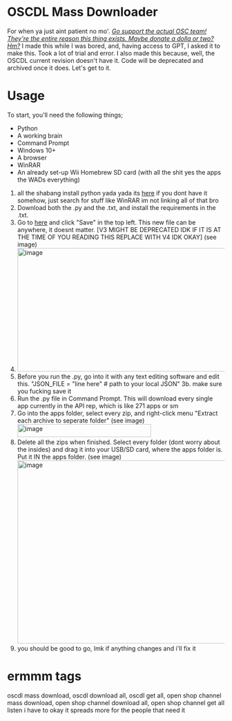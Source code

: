 # OSCDL Mass Downloader
For when ya just aint patient no mo'.
[*Go support the actual OSC team! They're the entire reason this thing exists. Maybe donate a dolla or two? Hm?*](https://oscwii.org/)
I made this while I was bored, and, having access to GPT, I asked it to make this. Took a lot of trial and error.
I also made this because, well, the OSCDL current revision doesn't have it. Code will be deprecated and archived once it does. 
Let's get to it.

# Usage 
To start, you'll need the following things;
* Python
* A working brain
* Command Prompt
* Windows 10+
* A browser
* WinRAR
* An already set-up Wii Homebrew SD card (with all the shit yes the apps the WADs everything)
1. all the shabang install python yada yada its [here](https://www.python.org/downloads/) if you dont have it somehow, just search for stuff like WinRAR im not linking all of that bro
2. Download both the .py and the .txt, and install the requirements in the .txt.
3. Go to [here](https://hbb1.oscwii.org/api/v3/contents) and click "Save" in the top left. This new file can be anywhere, it doesnt matter. [V3 MIGHT BE DEPRECATED IDK IF IT IS AT THE TIME OF YOU READING THIS REPLACE WITH V4 IDK OKAY] (see image)
4. <img width="754" height="286" alt="image" src="https://github.com/user-attachments/assets/ab159839-2687-4120-93a3-1708cc4c6608" />
5. Before you run the .py, go into it with any text editing software and edit this.
"JSON_FILE = "line here"  # path to your local JSON"
3b. make sure you fucking save it
6. Run the .py file in Command Prompt. This will download every single app currently in the API rep, which is like 271 apps or sm
7. Go into the apps folder, select every zip, and right-click menu "Extract each archive to seperate folder" (see image)
   <img width="309" height="30" alt="image" src="https://github.com/user-attachments/assets/ea4e364d-ecae-4f38-8585-c9dbe63ad85b" />
8. Delete all the zips when finished. Select every folder (dont worry about the insides) and drag it into your USB/SD card, where the apps folder is. Put it IN the apps folder. (see image)
   <img width="661" height="424" alt="image" src="https://github.com/user-attachments/assets/ff7a8bee-a2c8-4a8f-af53-ba1a0296ba0f" />
9. you should be good to go, lmk if anything changes and i'll fix it
# ermmm tags
oscdl mass download, oscdl download all, oscdl get all, open shop channel mass download, open shop channel download all, open shop channel get all
listen i have to okay it spreads more for the people that need it
